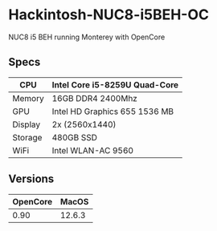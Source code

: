# Hackintosh-NUC8-i5BEH-OC
NUC8 i5 BEH running Monterey with OpenCore

## Specs
| CPU | Intel Core i5-8259U Quad-Core |
|-----|------|
| Memory | 16GB DDR4 2400Mhz |
| GPU | Intel HD Graphics 655 1536 MB |
| Display | 2x (2560x1440) |
| Storage | 480GB SSD |
| WiFi | Intel WLAN-AC 9560 |

## Versions
| OpenCore | MacOS  | 
| -------- | ------ |
| 0.90     | 12.6.3 |